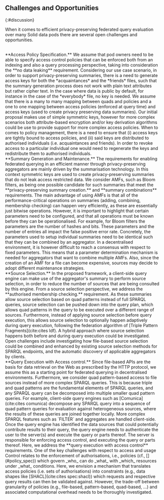 ## Challenges and Opportunities
{:#discussion}

When it comes to efficient privacy-preserving federated query evaluation over many Solid data pods there are several open challenges and opportunities.

<br/>
**Access Policy Specification.**
We assume that pod owners need to be able to specify access control policies that can be enforced both from an indexing and also a query processing perspective, taking into consideration the **no data leaking** requirement.
Considering our use case scenario, in order to support privacy-preserving summaries, there is a need to generate access keys for both the *acquaintances* and the *friends* files, such that the summary generation process does not work with plain text attributes but rather cipher text. In the case where data is public by default, for instance in the case of the *everybody* file, no key is needed.
We assume that there is a many to many mapping between quads and policies and a one to one mapping between access policies (enforced at query time) and access keys (used to create privacy preserving data summaries). Our initial proposal makes use of simple symmetric keys, however for more complex scenarios both attribute-based encryption and/or key derivation algorithms could be use to provide support for more complex access policies. When to comes to policy management, there is a need to ensure that (i) access keys are tightly bound to access policies, and (ii) said keys are distributed to authorised individuals (i.e. acquaintances and friends). In order to revoke access to a particular individual one would need to regenerate the keys and redistribute them to authorised individuals.

<br/>
**Summary Generation and Maintenance.**
The requirements for enabling federated querying in an efficient manner through privacy-preserving aggregators are mainly driven by the summarisation technology. In this context symmetric keys are used to create privacy-preserving summaries that do not leak access restricted data. We consider AMFs, such as Bloom filters, as being one possible candidate for such summaries that meet the **privacy-preserving summary creation.** and **summary combinations** requirements.
The main advantage of using AMFs is that all of the performance-critical operations on summaries (adding, combining, membership checking) can happen very efficiently, as these are essentially just bitwise operations.
However, it is important to highlight that certain parameters need to be configured, and that all operations must be known before they can be operationalised. For example, for Bloom filters the parameters are the number of hashes and bits. These parameters and the number of entries all impact the false positive error rate. Concretely, the parameters used to setup individual summaries need to be identical such that they can be combined by an aggregator. In a decentralised environment, it is however difficult to reach a consensus with respect to fixed parameters.
This means that a parameter determination mechanism is needed for aggregators
that want to combine multiple AMFs. Also, since the creation of an AMF for a file can become expensive,
sources may decide to adopt different maintenance strategies.

<br/>
**Source Selection.**
In the proposed framework, a client-side query engine can make use of the aggregator's summary to perform source selection,
in order to reduce the number of sources that are being consulted by this engine. From a source selection perspective, we address the **authorised membership checking.** requirement.
As these summaries allow source selection based on quad patterns instead of full SPARQL queries,
source selection can be pushed down into the query plan,
which allows quad patterns in the query to be executed over a different range of sources.
Furthermore, instead of applying source selection before query execution,
this allows source selection to optionally happen adaptively during query execution,
following the federation algorithm of [Triple Pattern Fragments](cite:cites ldf).
A hybrid approach where source selection happens both before and during query execution could be investigated.
Open challenges include investigating how file-based source selection could be combined and enhanced
by existing source selection methods for SPARQL endpoints, and the automatic discovery of applicable aggregators by clients.

<br/>
**Query Execution with Access control.**
Since file-based APIs are the basis for data retrieval on the Web as prescribed by the HTTP protocol,
we assume this as a starting point for federated querying in decentralised environments.
Furthermore, we consider quad pattern-based access to file sources instead of more complex SPARQL queries.
This is because triple and quad patterns are the fundamental elements of SPARQL queries,
and any SPARQL query can be decomposed into multiple smaller quad pattern queries.
For example, client-side query engines such as [Comunica](cite:cites comunica) decompose any SPARQL query
into a sequence of quad pattern queries for evaluation against heterogeneous sources,
where the results of these queries are joined together locally.
More complex SPARQL features such as `FILTER` and aggregates are handled client-side.
Once the query engine has identified the data sources that could potentially contribute results to their query, the query engine needs to authenticate the user to the server(s) and execute the query or parts thereof. The server is responsible for enforcing access control, and executing the query or parts thereof. Here, we address the **query execution with access control** requirements. One of the key challenges with respect to access and usage Control relates to the enforcement of authorisations, i.e., policies (cf., [](#policy_spec)) which govern _who_ can do _what_ with _which_ resources under _what_ conditions. Here, we envision a mechanism that translates access policies (i.e. sets of authorisations) into constraints (e.g., data shapes like [SHACL](cite:cites spec:shacl)) which requests and respective query results can then be validated against. However, the trade-off between granularity of policies (e.g., file-based, pattern-based, quad-based, ...) and associated computational overhead needs to be thoroughly investigated.
